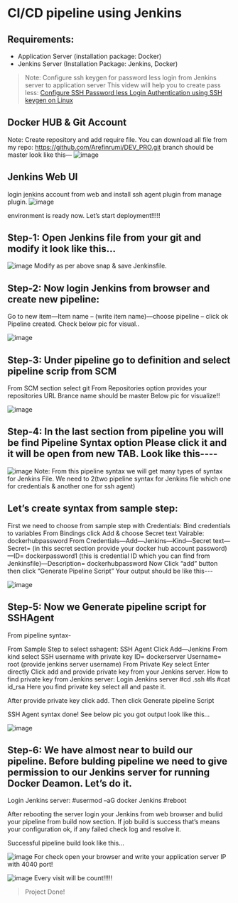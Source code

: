 # CI/CD pipeline using Jenkins


## Requirements:
- Application Server (installation package: Docker)
- Jenkins Server (Installation Package: Jenkins, Docker)

> Note: Configure ssh keygen for password less login from Jenkins server to application server
This videw will help you to create pass less: [Configure SSH Password less Login Authentication using SSH keygen on Linux](https://www.youtube.com/watch?v=9M56CrVbOgk)

## Docker HUB & Git Account

Note: Create repository and add require file. You can download all file from my repo:
https://github.com/Arefinrumi/DEV_PRO.git
branch should be master
look like this—
![image](https://user-images.githubusercontent.com/76535072/196407250-c2902339-35d1-4c2c-89c1-08c4eca31560.png)

## Jenkins Web UI 
login jenkins account from web and install ssh agent plugin from manage plugin.
![image](https://user-images.githubusercontent.com/76535072/196407430-e2af4c9d-fcdb-4cec-a276-5b607ab1290b.png)

environment is ready now. Let’s start deployment!!!!!

## Step-1: Open Jenkins file from your git and modify it look like this…

![image](https://user-images.githubusercontent.com/76535072/196447471-26acdefe-2590-42dd-8c41-697edf79d2bc.png)
Modify as per above snap  & save Jenkinsfile.

## Step-2:  Now login Jenkins from browser and create new pipeline:
Go to new item—Item name – (write item name)—choose pipeline – click ok
Pipeline created. Check below pic for visual..

![image](https://user-images.githubusercontent.com/76535072/196447705-99fc46de-cb5b-446e-b5a5-d4bd93b59b6e.png)

## Step-3: Under pipeline go to definition and select pipeline scrip from SCM
From SCM section select git
From Repositories option provides your repositories URL
Brance name should be master
Below pic for visualize!!

![image](https://user-images.githubusercontent.com/76535072/196447818-146dbe5b-cce5-45a1-b631-6c18a2fd1b91.png)

## Step-4: In the last section from pipeline you will be find Pipeline Syntax option Please click it and it will be open from new TAB. Look like this----

![image](https://user-images.githubusercontent.com/76535072/196447927-a97a7e50-052e-4b3f-9c42-e1d8b311b9af.png)
Note: From this pipeline syntax we will get many types of syntax for Jenkins File. 
We need to 2(two pipeline syntax for Jenkins file which one for credentials & another one for ssh agent)

## Let’s create syntax from sample step:

First we need to choose from sample step with Credentials: Bind credentials to variables
From Bindings  click Add & choose Secret text 
Vairable: dockerhubpassword
From Credentials—Add—Jenkins—Kind—Secret text—Secret= (in this secret section provide your docker hub account password)—ID= dockerpassword1 (this is credential ID which you can find from Jenkinsfile)—Description= dockerhubpassword
 Now Click “add” button then click “Generate Pipeline Script”
Your output should be like this---

![image](https://user-images.githubusercontent.com/76535072/196448274-8fb920b8-8695-4c6b-aa67-426ef1e0bd79.png)

## Step-5: Now we Generate pipeline script for SSHAgent
From pipeline syntax-

From Sample Step to select  sshagent: SSH Agent 
Click Add—Jenkins
From kind select SSH username with private key
ID=  dockerserver
Username= root (provide jenkins server username)
From Private Key select Enter directly 
Click add and provide private key from your Jenkins server.
How to find private key from Jenkins server:
Login Jenkins server
#cd .ssh
#ls
#cat id_rsa 
Here you find private key select all and paste it.

After provide private key click add.
Then click Generate pipeline Script

SSH Agent syntax done! See below pic you got output look like this…

![image](https://user-images.githubusercontent.com/76535072/196448725-132462b4-4f33-447e-a30a-6b9e0d32000e.png)

## Step-6: We have almost near to build our pipeline. Before bulding pipeline we need to give permission to our Jenkins server for running Docker Deamon. Let’s do it.

Login Jenkins server:
#usermod –aG docker Jenkins
#reboot

After rebooting the server login your Jenkins from web browser and bulid your pipeline from build now section. If job build is success that’s means your configuration ok, if any failed check log and resolve it.

Successful pipeline build look like this…

![image](https://user-images.githubusercontent.com/76535072/196448883-8074ac14-012b-42b8-bfae-81fda268aefc.png)
For check open your browser and write your application server IP with 4040 port!

![image](https://user-images.githubusercontent.com/76535072/196448965-9338c458-ee4a-4005-b777-c2b026c49161.png)
Every visit will be count!!!!!

> Project Done!



